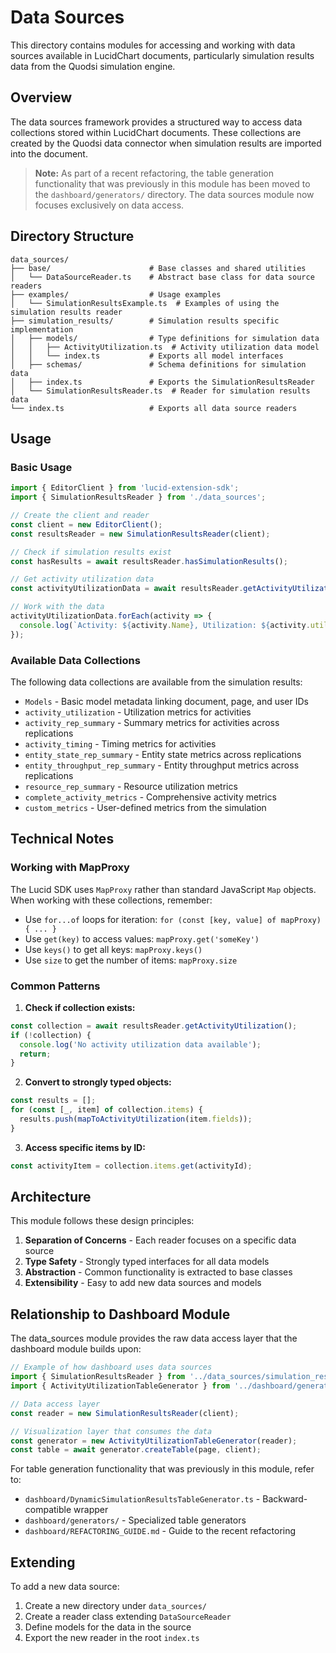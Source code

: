 # Data Sources

This directory contains modules for accessing and working with data sources available in LucidChart documents, particularly simulation results data from the Quodsi simulation engine.

## Overview

The data sources framework provides a structured way to access data collections stored within LucidChart documents. These collections are created by the Quodsi data connector when simulation results are imported into the document.

> **Note:** As part of a recent refactoring, the table generation functionality that was previously in this module has been moved to the `dashboard/generators/` directory. The data sources module now focuses exclusively on data access.

## Directory Structure

```
data_sources/
├── base/                      # Base classes and shared utilities
│   └── DataSourceReader.ts    # Abstract base class for data source readers
├── examples/                  # Usage examples
│   └── SimulationResultsExample.ts  # Examples of using the simulation results reader
├── simulation_results/        # Simulation results specific implementation
│   ├── models/                # Type definitions for simulation data
│   │   ├── ActivityUtilization.ts  # Activity utilization data model
│   │   └── index.ts           # Exports all model interfaces
│   ├── schemas/               # Schema definitions for simulation data
│   ├── index.ts               # Exports the SimulationResultsReader
│   └── SimulationResultsReader.ts  # Reader for simulation results data
└── index.ts                   # Exports all data source readers
```

## Usage

### Basic Usage

```typescript
import { EditorClient } from 'lucid-extension-sdk';
import { SimulationResultsReader } from './data_sources';

// Create the client and reader
const client = new EditorClient();
const resultsReader = new SimulationResultsReader(client);

// Check if simulation results exist
const hasResults = await resultsReader.hasSimulationResults();

// Get activity utilization data
const activityUtilizationData = await resultsReader.getActivityUtilizationData();

// Work with the data
activityUtilizationData.forEach(activity => {
  console.log(`Activity: ${activity.Name}, Utilization: ${activity.utilization_mean}`);
});
```

### Available Data Collections

The following data collections are available from the simulation results:

- `Models` - Basic model metadata linking document, page, and user IDs
- `activity_utilization` - Utilization metrics for activities
- `activity_rep_summary` - Summary metrics for activities across replications
- `activity_timing` - Timing metrics for activities
- `entity_state_rep_summary` - Entity state metrics across replications
- `entity_throughput_rep_summary` - Entity throughput metrics across replications
- `resource_rep_summary` - Resource utilization metrics
- `complete_activity_metrics` - Comprehensive activity metrics
- `custom_metrics` - User-defined metrics from the simulation

## Technical Notes

### Working with MapProxy

The Lucid SDK uses `MapProxy` rather than standard JavaScript `Map` objects. When working with these collections, remember:

- Use `for...of` loops for iteration: `for (const [key, value] of mapProxy) { ... }`
- Use `get(key)` to access values: `mapProxy.get('someKey')`
- Use `keys()` to get all keys: `mapProxy.keys()`
- Use `size` to get the number of items: `mapProxy.size`

### Common Patterns

1. **Check if collection exists:**
```typescript
const collection = await resultsReader.getActivityUtilization();
if (!collection) {
  console.log('No activity utilization data available');
  return;
}
```

2. **Convert to strongly typed objects:**
```typescript
const results = [];
for (const [_, item] of collection.items) {
  results.push(mapToActivityUtilization(item.fields));
}
```

3. **Access specific items by ID:**
```typescript
const activityItem = collection.items.get(activityId);
```

## Architecture

This module follows these design principles:

1. **Separation of Concerns** - Each reader focuses on a specific data source
2. **Type Safety** - Strongly typed interfaces for all data models
3. **Abstraction** - Common functionality is extracted to base classes
4. **Extensibility** - Easy to add new data sources and models

## Relationship to Dashboard Module

The data_sources module provides the raw data access layer that the dashboard module builds upon:

```typescript
// Example of how dashboard uses data sources
import { SimulationResultsReader } from '../data_sources/simulation_results';
import { ActivityUtilizationTableGenerator } from '../dashboard/generators';

// Data access layer
const reader = new SimulationResultsReader(client);

// Visualization layer that consumes the data
const generator = new ActivityUtilizationTableGenerator(reader);
const table = await generator.createTable(page, client);
```

For table generation functionality that was previously in this module, refer to:
- `dashboard/DynamicSimulationResultsTableGenerator.ts` - Backward-compatible wrapper
- `dashboard/generators/` - Specialized table generators
- `dashboard/REFACTORING_GUIDE.md` - Guide to the recent refactoring

## Extending

To add a new data source:

1. Create a new directory under `data_sources/`
2. Create a reader class extending `DataSourceReader`
3. Define models for the data in the source
4. Export the new reader in the root `index.ts`

